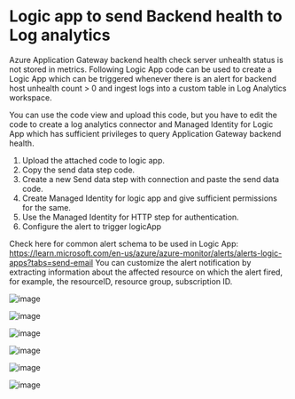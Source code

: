 # Logic app to send Backend health to Log analytics

Azure Application Gateway backend health check server unhealth status is not stored in metrics. Following Logic App code can be used to create a Logic App which can be triggered whenever there is an alert for backend host unhealth count > 0 and ingest logs into a custom table in Log Analytics workspace. 

You can use the code view and upload this code, but you have to edit the code to create a log analytics connector and Managed Identity for Logic App which has sufficient privileges to query Application Gateway backend health.
1. Upload the attached code to logic app.
2. Copy the send data step code.
3. Create a new Send data step with connection and paste the send data code. 
4. Create Managed Identity for logic app and give sufficient permissions for the same.
5. Use the Managed Identity for HTTP step for authentication. 
6. Configure the alert to trigger logicApp

Check here for common alert schema to be used in Logic App: https://learn.microsoft.com/en-us/azure/azure-monitor/alerts/alerts-logic-apps?tabs=send-email
You can customize the alert notification by extracting information about the affected resource on which the alert fired, for example, the resourceID, resource group, subscription ID. 

![image](https://github.com/sayanroy1302/AzureAppGWBackendHealthMonitoring/assets/141024289/b1060a70-0bc6-4032-a9ec-be059c69b067)

![image](https://github.com/sayanroy1302/AzureAppGWBackendHealthMonitoring/assets/141024289/38c932e4-29c8-4602-8b99-24b73002f18b)

![image](https://github.com/sayanroy1302/AzureAppGWBackendHealthMonitoring/assets/141024289/d747c6ac-f682-4ca2-a1e4-995212156b5f)

![image](https://github.com/sayanroy1302/AzureAppGWBackendHealthMonitoring/assets/141024289/844514e8-cf13-47a6-a275-e1af13564640)

![image](https://github.com/sayanroy1302/AzureAppGWBackendHealthMonitoring/assets/141024289/8f1f410e-cfdb-492c-97df-f4498dd0bc0c)

![image](https://github.com/sayanroy1302/AzureAppGWBackendHealthMonitoring/assets/141024289/2d2ca0f7-f985-4620-a2d8-b92ca5151626)



